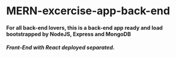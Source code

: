 # MERN-excercise-app-back-end

#### For all back-end lovers, this is a back-end app ready and load bootstrapped by NodeJS, Express and MongoDB

##### Front-End with React deployed separated.
